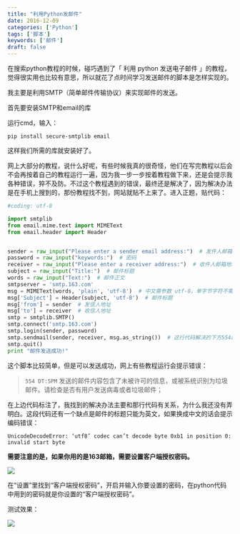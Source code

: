 ```yaml
---
title: "利用Python发邮件"
date: 2016-12-09
categories: ['Python']
tags: ['脚本']
keywords: ['邮件']
draft: false
---
```


在搜索python教程的时候，碰巧遇到了「 利用 python 发送电子邮件 」的教程，觉得很实用也比较有意思，所以就花了点时间学习发送邮件的脚本是怎样实现的。

我主要是利用SMTP（简单邮件传输协议）来实现邮件的发送。

<!--more-->

首先要安装SMTP和email的库

运行cmd，输入：

```
pip install secure-smtplib email
```

这样我们所需的库就安装好了。

网上大部分的教程，说什么好呢，有些时候我真的很奇怪，他们在写完教程以后会不会再按着自己的教程运行一遍，因为我一步一步按着教程做下来，还是会提示我各种错误，猝不及防。不过这个教程遇到的错误，最终还是解决了，因为解决办法是在手机上搜到的，那份教程找不到，网站就贴不上来了。进入正题，贴代码：

```python
#coding: utf-8

import smtplib
from email.mime.text import MIMEText
from email.header import Header


sender = raw_input("Please enter a sender email address:")  # 发件人邮箱地址
password = raw_input("keywords:")  # 密码
receiver = raw_input("Please enter a receiver address:")  # 收件人邮箱地址
subject = raw_input("Title:")  # 邮件标题
words = raw_input("Text:")  # 邮件正文
smtpserver = 'smtp.163.com'
msg = MIMEText(words, 'plain', 'utf-8')  # 中文需参数 utf-8，单字节字符不需要
msg['Subject'] = Header(subject, 'utf-8')  # 邮件标题
msg['from'] = sender  # 发信人地址
msg['to'] = receiver  # 收信人地址
smtp = smtplib.SMTP()
smtp.connect('smtp.163.com')
smtp.login(sender, password)
smtp.sendmail(sender, receiver, msg.as_string())  # 这行代码解决的下方554的错误
smtp.quit()
print "邮件发送成功!"
```

这个脚本比较简单，但是可以发送成功，网上有些教程运行会提示错误：

> `554 DT:SPM` 发送的邮件内容包含了未被许可的信息，或被系统识别为垃圾邮件。请检查是否有用户发送病毒或者垃圾邮件；

在上边代码标注了，我找到的解决办法主要和那行代码有关系，为什么我还没有弄明白。这段代码还有一个缺点是邮件的标题只能为英文，如果换成中文的话会提示编码错误：

`UnicodeDecodeError: ‘utf8’ codec can’t decode byte 0xb1 in position 0: invalid start byte`

**需要注意的是，如果你用的是163邮箱，需要设置客户端授权密码。**

![](http://upload-images.jianshu.io/upload_images/3880264-ecfd60f843c96414.png?imageMogr2/auto-orient/strip%7CimageView2/2/w/1240)

在“设置”里找到“客户端授权密码”，开启并输入你要设置的密码，在python代码中用到的密码就是你设置的“客户端授权密码”。

测试效果：

![](http://upload-images.jianshu.io/upload_images/3880264-97c5164eeb752013.png?imageMogr2/auto-orient/strip%7CimageView2/2/w/1240)